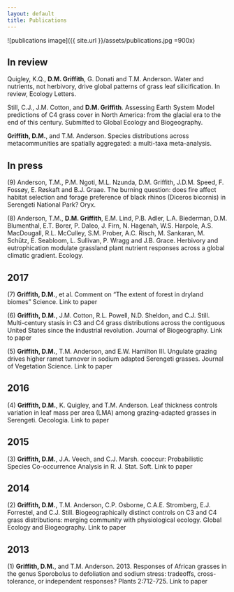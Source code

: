```yaml
---
layout: default
title: Publications
---
```


![publications image]({{ site.url }}/assets/publications.jpg =900x)

## In review

Quigley, K.Q., **D.M. Griffith**, G. Donati and T.M. Anderson. Water and nutrients, not herbivory, drive global patterns of grass leaf silicification. In review, Ecology Letters.

Still, C.J., J.M. Cotton, and **D.M. Griffith**. Assessing Earth System Model predictions of C4 grass cover in North America: from the glacial era to the end of this century. Submitted to Global Ecology and Biogeography.

**Griffith, D.M.**, and T.M. Anderson. Species distributions across metacommunities are spatially aggregated: a multi-taxa meta-analysis.

## In press

(9) Anderson, T.M., P.M. Ngoti, M.L. Nzunda, D.M. Griffith, J.D.M. Speed, F. Fossøy, E. Røskaft and B.J. Graae. The burning question: does fire affect habitat selection and forage preference of black rhinos (Diceros bicornis) in Serengeti National Park? Oryx.

(8) Anderson, T.M., **D.M. Griffith**, E.M. Lind, P.B. Adler, L.A. Biederman, D.M. Blumenthal, E.T. Borer, P. Daleo, J. Firn, N. Hagenah, W.S. Harpole, A.S. MacDougall, R.L. McCulley, S.M. Prober, A.C. Risch, M. Sankaran, M. Schütz, E. Seabloom, L. Sullivan, P. Wragg and J.B. Grace. Herbivory and eutrophication modulate grassland plant nutrient responses across a global climatic gradient. Ecology.

## 2017

(7) **Griffith, D.M.**, et al. Comment on “The extent of forest in dryland biomes” Science. Link to paper

(6) **Griffith, D.M.**, J.M. Cotton, R.L. Powell, N.D. Sheldon, and C.J. Still. Multi-century stasis in C3 and C4 grass distributions across the contiguous United States since the industrial revolution. Journal of Biogeography. Link to paper

(5) **Griffith, D.M.**, T.M. Anderson, and E.W. Hamilton III. Ungulate grazing drives higher ramet turnover in sodium adapted Serengeti grasses. Journal of Vegetation Science. Link to paper

## 2016

(4) **Griffith, D.M.**, K. Quigley, and T.M. Anderson. Leaf thickness controls variation in leaf mass per area (LMA) among grazing-adapted grasses in Serengeti. Oecologia. Link to paper

## 2015

(3) **Griffith, D.M.**, J.A. Veech, and C.J. Marsh. cooccur: Probabilistic Species Co-occurrence Analysis in R. J. Stat. Soft. Link to paper

## 2014

(2) **Griffith, D.M.**, T.M. Anderson, C.P. Osborne, C.A.E. Stromberg, E.J. Forrestel, and C.J. Still. Biogeographically distinct controls on C3 and C4 grass distributions: merging community with physiological ecology. Global Ecology and Biogeography. Link to paper

## 2013

(1) **Griffith, D.M.**, and T.M. Anderson. 2013. Responses of African grasses in the genus Sporobolus to defoliation and sodium stress: tradeoffs, cross-tolerance, or independent responses? Plants 2:712-725. Link to paper
